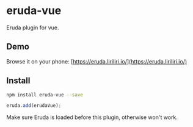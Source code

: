 # eruda-vue

Eruda plugin for vue.

## Demo

Browse it on your phone: 
[https://eruda.liriliri.io/](https://eruda.liriliri.io/)

## Install

```bash
npm install eruda-vue --save
```

```javascript
eruda.add(erudaVue);
```

Make sure Eruda is loaded before this plugin, otherwise won't work.